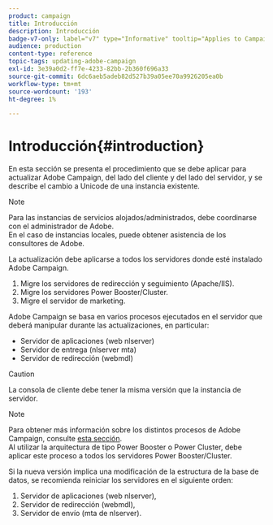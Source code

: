 ```yaml
---
product: campaign
title: Introducción
description: Introducción
badge-v7-only: label="v7" type="Informative" tooltip="Applies to Campaign Classic v7 only"
audience: production
content-type: reference
topic-tags: updating-adobe-campaign
exl-id: 3e39a0d2-ff7e-4233-82bb-2b360f696a33
source-git-commit: 6dc6aeb5adeb82d527b39a05ee70a9926205ea0b
workflow-type: tm+mt
source-wordcount: '193'
ht-degree: 1%

---
```


# Introducción{#introduction}



En esta sección se presenta el procedimiento que se debe aplicar para actualizar Adobe Campaign, del lado del cliente y del lado del servidor, y se describe el cambio a Unicode de una instancia existente.

>[!NOTE]
>
>Para las instancias de servicios alojados/administrados, debe coordinarse con el administrador de Adobe.\
>En el caso de instancias locales, puede obtener asistencia de los consultores de Adobe.

La actualización debe aplicarse a todos los servidores donde esté instalado Adobe Campaign.

1. Migre los servidores de redirección y seguimiento (Apache/IIS).
1. Migre los servidores Power Booster/Cluster.
1. Migre el servidor de marketing.

Adobe Campaign se basa en varios procesos ejecutados en el servidor que deberá manipular durante las actualizaciones, en particular:

* Servidor de aplicaciones (web nlserver)
* Servidor de entrega (nlserver mta)
* Servidor de redirección (webmdl)

>[!CAUTION]
>
>La consola de cliente debe tener la misma versión que la instancia de servidor.

>[!NOTE]
>
>Para obtener más información sobre los distintos procesos de Adobe Campaign, consulte [esta sección](../../installation/using/general-architecture.md#logical-application-layer).\
>Al utilizar la arquitectura de tipo Power Booster o Power Cluster, debe aplicar este proceso a todos los servidores Power Booster/Cluster.

Si la nueva versión implica una modificación de la estructura de la base de datos, se recomienda reiniciar los servidores en el siguiente orden:

1. Servidor de aplicaciones (web nlserver),
1. Servidor de redirección (webmdl),
1. Servidor de envío (mta de nlserver).
